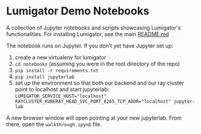 # Lumigator Demo Notebooks
A collection of Jupyter notebooks and scripts showcasing Lumigator's functionalities. For installing Lumigator, see the main [README.md](README.md)

The notebook runs on Jupyter. If you don't yet have Jupyter set up: 

1. create a new virtualenv for lumigator
2. `cd notebooks` (assuming you were in the root directory of the repo)
3. `pip install -r requirements.txt`
4. `pip install jupyterlab` 
5. set up the environment so that both our backend and our ray cluster point to localhost and start jupyterlab:
```LUMIGATOR_SERVICE_HOST="localhost" RAYCLUSTER_KUBERAY_HEAD_SVC_PORT_8265_TCP_ADDR="localhost" jupyter-lab```

A new browser window will open pointing at your new jupyterlab. From there, open the `walkthrough.ipynb` file.

